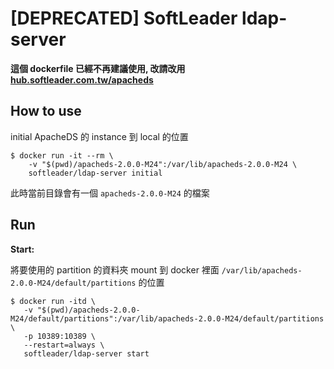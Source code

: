 # [DEPRECATED] SoftLeader ldap-server

**這個 dockerfile 已經不再建議使用, 改請改用 [hub.softleader.com.tw/apacheds](https://github.com/softleader/apacheds/wiki)**

## How to use

initial ApacheDS 的 instance 到 local 的位置

```shell
$ docker run -it --rm \
    -v "$(pwd)/apacheds-2.0.0-M24":/var/lib/apacheds-2.0.0-M24 \
    softleader/ldap-server initial
```

此時當前目錄會有一個 `apacheds-2.0.0-M24` 的檔案

## Run

**Start:**

將要使用的 partition 的資料夾 mount 到 docker 裡面 `/var/lib/apacheds-2.0.0-M24/default/partitions` 的位置

```shell
$ docker run -itd \
   -v "$(pwd)/apacheds-2.0.0-M24/default/partitions":/var/lib/apacheds-2.0.0-M24/default/partitions \
   -p 10389:10389 \
   --restart=always \
   softleader/ldap-server start
```


